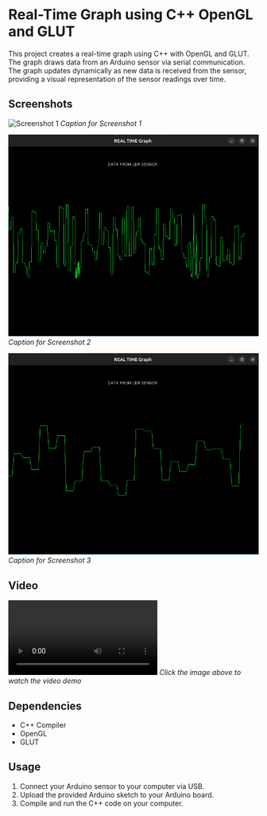 # Real-Time Graph using C++ OpenGL and GLUT

This project creates a real-time graph using C++ with OpenGL and GLUT. The graph draws data from an Arduino sensor via serial communication. The graph updates dynamically as new data is received from the sensor, providing a visual representation of the sensor readings over time.

## Screenshots

![Screenshot 1](/src/Screenshot1.pn)
*Caption for Screenshot 1*

![Screenshot 2](/src/Screenshot2.png)
*Caption for Screenshot 2*

![Screenshot 3](/src/Screenshot3.png)
*Caption for Screenshot 3*

## Video

![Video Demo](/src/Screen.webm)
*Click the image above to watch the video demo*

## Dependencies

- C++ Compiler
- OpenGL
- GLUT

## Usage

1. Connect your Arduino sensor to your computer via USB.
2. Upload the provided Arduino sketch to your Arduino board.
3. Compile and run the C++ code on your computer.




